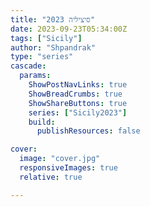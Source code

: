 ```yaml
---
title: "סיציליה 2023"
date: 2023-09-23T05:34:00Z
tags: ["Sicily"]
author: "Shpandrak"
type: "series"
cascade:
  params:
    ShowPostNavLinks: true
    ShowBreadCrumbs: true
    ShowShareButtons: true
    series: ["Sicily2023"]
    build:
      publishResources: false

cover:
  image: "cover.jpg"
  responsiveImages: true
  relative: true

---
```

